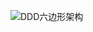 ![DDD六边形架构](https://yusheng-picgo.oss-cn-beijing.aliyuncs.com/picgo/DDD%E5%85%AD%E8%BE%B9%E5%BD%A2%E6%9E%B6%E6%9E%84.jpeg)